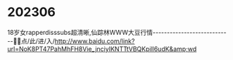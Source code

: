 # 202306
18岁女rapperdisssubs超清晰,仙踪林WWW大豆行情----------------------------🤯🤯点/此/进/入/http://www.baidu.com/link?url=NoK8PT47PahMhFH8Vie_jnciyIKNTTtVBQKpill6udK&amp;wd
